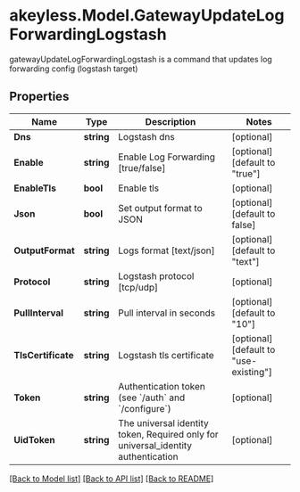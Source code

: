 # akeyless.Model.GatewayUpdateLogForwardingLogstash
gatewayUpdateLogForwardingLogstash is a command that updates log forwarding config (logstash target)

## Properties

Name | Type | Description | Notes
------------ | ------------- | ------------- | -------------
**Dns** | **string** | Logstash dns | [optional] 
**Enable** | **string** | Enable Log Forwarding [true/false] | [optional] [default to "true"]
**EnableTls** | **bool** | Enable tls | [optional] 
**Json** | **bool** | Set output format to JSON | [optional] [default to false]
**OutputFormat** | **string** | Logs format [text/json] | [optional] [default to "text"]
**Protocol** | **string** | Logstash protocol [tcp/udp] | [optional] 
**PullInterval** | **string** | Pull interval in seconds | [optional] [default to "10"]
**TlsCertificate** | **string** | Logstash tls certificate | [optional] [default to "use-existing"]
**Token** | **string** | Authentication token (see &#x60;/auth&#x60; and &#x60;/configure&#x60;) | [optional] 
**UidToken** | **string** | The universal identity token, Required only for universal_identity authentication | [optional] 

[[Back to Model list]](../README.md#documentation-for-models) [[Back to API list]](../README.md#documentation-for-api-endpoints) [[Back to README]](../README.md)

